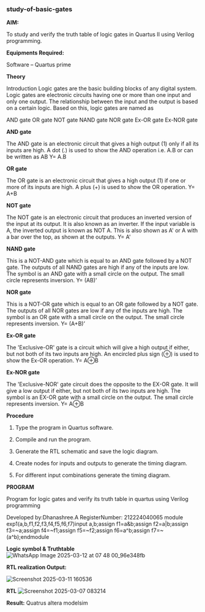 ### study-of-basic-gates

**AIM:** 

To study and verify the truth table of logic gates in Quartus II using Verilog programming.

**Equipments Required:**

Software – Quartus prime 

**Theory**

Introduction Logic gates are the basic building blocks of any digital system. Logic gates are electronic circuits having one or more than one input and only one output. The relationship between the input and the output is based on a certain logic. Based on this, logic gates are named as

AND gate OR gate NOT gate NAND gate NOR gate Ex-OR gate Ex-NOR gate

**AND gate**

The AND gate is an electronic circuit that gives a high output (1) only if all its inputs are high. A dot (.) is used to show the AND operation i.e. A.B or can be written as AB
Y= A.B

**OR gate** 

The OR gate is an electronic circuit that gives a high output (1) if one or more of its inputs are high. A plus (+) is used to show the OR operation.
Y= A+B

**NOT gate**

The NOT gate is an electronic circuit that produces an inverted version of the input at its output. It is also known as an inverter. If the input variable is A, the inverted output is known as NOT A. This is also shown as A' or A with a bar over the top, as shown at the outputs.
Y= A'

**NAND gate**

This is a NOT-AND gate which is equal to an AND gate followed by a NOT gate. The outputs of all NAND gates are high if any of the inputs are low. The symbol is an AND gate with a small circle on the output. The small circle represents inversion.
Y= (AB)’

**NOR gate**

This is a NOT-OR gate which is equal to an OR gate followed by a NOT gate. The outputs of all NOR gates are low if any of the inputs are high. The symbol is an OR gate with a small circle on the output. The small circle represents inversion.
Y= (A+B)’

**Ex-OR gate**

The 'Exclusive-OR' gate is a circuit which will give a high output if either, but not both of its two inputs are high. An encircled plus sign (⊕) is used to show the Ex-OR operation.
Y= A⊕B

**Ex-NOR gate**

The 'Exclusive-NOR' gate circuit does the opposite to the EX-OR gate. It will give a low output if either, but not both of its two inputs are high. The symbol is an EX-OR gate with a small circle on the output. The small circle represents inversion.
Y= A⊕B

**Procedure** 

1.	Type the program in Quartus software.

2.	Compile and run the program.

3.	Generate the RTL schematic and save the logic diagram.

4.	Create nodes for inputs and outputs to generate the timing diagram.

5.	For different input combinations generate the timing diagram.


**PROGRAM**

Program for logic gates and verify its truth table in quartus using Verilog programming

 Developed by:Dhanashree.A RegisterNumber: 212224040065
module exp1(a,b,f1,f2,f3,f4,f5,f6,f7)input a,b;assign f1=a&b;assign f2=a|b;assign f3=~a;assign f4=~f1;assign f5=~f2;assign f6=a^b;assign f7=~(a^b);endmodule
 
**Logic symbol & Truthtable**
![WhatsApp Image 2025-03-12 at 07 48 00_96e348fb](https://github.com/user-attachments/assets/bed43bf3-7b0e-4608-ae0c-ae2539be1c03)


**RTL realization Output:** 

![Screenshot 2025-03-11 160536](https://github.com/user-attachments/assets/423edcb5-7143-4b9a-ace2-4def6b67c12a)

**RTL**
![Screenshot 2025-03-07 083214](https://github.com/user-attachments/assets/1502a8fb-5a30-4823-8d49-14413cf3a02f)


**Result:**
Quatrus altera modelsim

